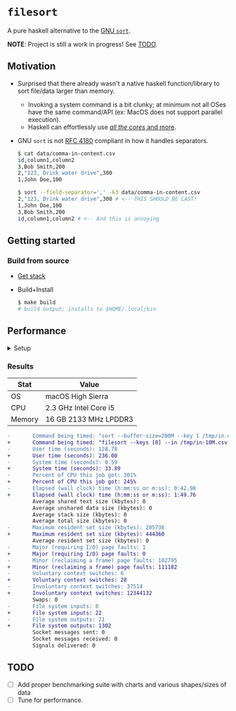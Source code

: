 # `filesort`

A pure haskell alternative to the [GNU `sort`](http://man7.org/linux/man-pages/man1/sort.1.html).

**NOTE**: Project is still a work in progress! See [TODO](#TODO).

## Motivation

- Surprised that there already wasn't a native haskell function/library to sort file/data larger than memory.
  - Invoking a system command is a bit clunky; at minimum not all OSes have the same command/API (ex: MacOS does not support parallel execution).
  - Haskell can effortlessly use [_all the cores_ and more](https://simonmar.github.io/posts/2016-12-08-Haskell-in-the-datacentre.html).

- GNU `sort` is not [RFC 4180](https://tools.ietf.org/html/rfc4180) compliant in how it handles separators.

  ```bash
  $ cat data/comma-in-content.csv
  id,column1,column2
  3,Bob Smith,200
  2,"123, Drink water drive",300
  1,John Doe,100

  $ sort --field-separator=',' -k3 data/comma-in-content.csv
  2,"123, Drink water drive",300 # <-- THIS SHOULD BE LAST!
  1,John Doe,100
  3,Bob Smith,200
  id,column1,column2 # <-- And this is annoying
  ```

## Getting started

### Build from source

- [Get stack](https://docs.haskellstack.org/en/stable/install_and_upgrade/)

- Build+Install

  ```bash
  $ make build
  # build output; installs to $HOME/.local/bin
  ```

## Performance

<details><summary>Setup</summary>
<p>

### Setup

- MacOS

  ```bash
  $ brew install gnu-time coreutils
  $ ln -s /usr/local/bin/gtime /usr/local/bin/time
  $ ln -s /usr/local/bin/sort /usr/local/bin/sort
  # this should bring GNU sort and time into $PATH
  ```

- Windows 10: best to try and use [Windows Subsystem for Linux](https://docs.microsoft.com/en-us/windows/wsl/install-win10)

### Sample workload

- Create a 10M row file with reverse sorted integers.

  ```bash
  $ ROWS=10M make seed
  # creates file at /tmp/in-$ROWS.csv
  ```

- Run baseline sort

  ```bash
  $ ROWS=10M make run-base
  # stores runtime stats in .scratch/out/base-${TIMESTAMP}-default-10M.txt
  ```

- Run new sort

  ```bash
  $ ROWS=10M make run-x
  # stores runtime stats in .scratch/out/x-${TIMESTAMP}-default-10M.txt
  ```

- Compare

  ```bash
  $ diff -u .scratch/out/base*.txt .scratch/out/x*.txt
  # comparison
  ```

</p>
</details>

### Results

  Stat|Value
  ---|---
  OS|macOS High Sierra
  CPU|2.3 GHz Intel Core i5
  Memory|16 GB 2133 MHz LPDDR3

  ```diff
  -       Command being timed: "sort --buffer-size=200M --key 1 /tmp/in.csv --output /tmp/out-base.csv"
  +       Command being timed: "filesort --keys [0] --in /tmp/in-10M.csv --output /tmp/out-x-10M.csv --parallel=4 +RTS -s"
  -       User time (seconds): 128.78
  +       User time (seconds): 236.00
  -       System time (seconds): 0.59
  +       System time (seconds): 33.89
  -       Percent of CPU this job got: 301%
  +       Percent of CPU this job got: 245%
  -       Elapsed (wall clock) time (h:mm:ss or m:ss): 0:42.98
  +       Elapsed (wall clock) time (h:mm:ss or m:ss): 1:49.76
          Average shared text size (kbytes): 0
          Average unshared data size (kbytes): 0
          Average stack size (kbytes): 0
          Average total size (kbytes): 0
  -       Maximum resident set size (kbytes): 205736
  +       Maximum resident set size (kbytes): 444360
          Average resident set size (kbytes): 0
  -       Major (requiring I/O) page faults: 1
  +       Major (requiring I/O) page faults: 0
  -       Minor (reclaiming a frame) page faults: 102795
  +       Minor (reclaiming a frame) page faults: 111182
  -       Voluntary context switches: 6
  +       Voluntary context switches: 28
  -       Involuntary context switches: 37514
  +       Involuntary context switches: 12344132
          Swaps: 0
  -       File system inputs: 0
  +       File system inputs: 22
  -       File system outputs: 21
  +       File system outputs: 1302
          Socket messages sent: 0
          Socket messages received: 0
          Signals delivered: 0
  ```

## TODO

- [ ] Add proper benchmarking suite with charts and various shapes/sizes of data
- [ ] Tune for performance.
